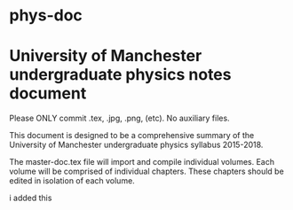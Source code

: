 # phys-doc
University of Manchester undergraduate physics notes document
=================================================================

Please ONLY commit .tex, .jpg, .png, (etc). No auxiliary files.

This document is designed to be a comprehensive summary of the 
University of Manchester undergraduate physics syllabus 2015-2018.

The master-doc.tex file will import and compile individual volumes.
Each volume will be comprised of individual chapters. These chapters
should be edited in isolation of each volume.

i added this
